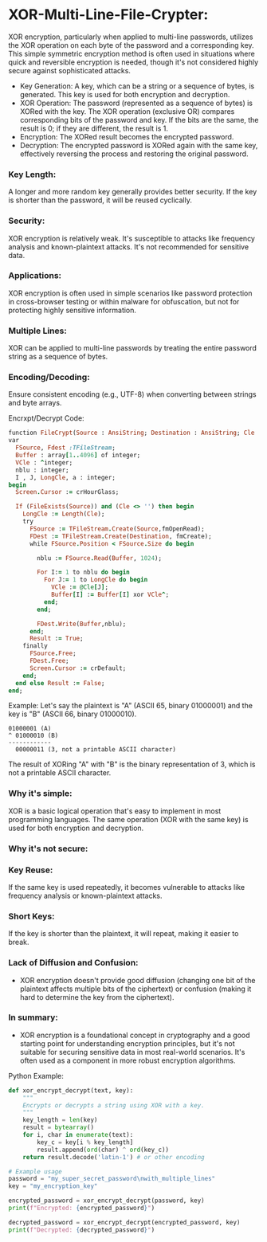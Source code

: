 # XOR-Multi-Line-File-Crypter:

XOR encryption, particularly when applied to multi-line passwords, utilizes the XOR operation on each byte of the password and a corresponding key. This simple symmetric encryption method is often used in situations where quick and reversible encryption is needed, though it's not considered highly secure against sophisticated attacks.

* Key Generation:
A key, which can be a string or a sequence of bytes, is generated. This key is used for both encryption and decryption. 
* XOR Operation:
The password (represented as a sequence of bytes) is XORed with the key. The XOR operation (exclusive OR) compares corresponding bits of the password and key. If the bits are the same, the result is 0; if they are different, the result is 1. 
* Encryption:
The XORed result becomes the encrypted password.
* Decryption:
The encrypted password is XORed again with the same key, effectively reversing the process and restoring the original password.





### Key Length:
A longer and more random key generally provides better security. If the key is shorter than the password, it will be reused cyclically. 
### Security:
XOR encryption is relatively weak. It's susceptible to attacks like frequency analysis and known-plaintext attacks. It's not recommended for sensitive data. 
### Applications:
XOR encryption is often used in simple scenarios like password protection in cross-browser testing or within malware for obfuscation, but not for protecting highly sensitive information. 
### Multiple Lines:
XOR can be applied to multi-line passwords by treating the entire password string as a sequence of bytes. 
### Encoding/Decoding:
Ensure consistent encoding (e.g., UTF-8) when converting between strings and byte arrays. 

Encrxpt/Decrypt Code:
```ruby
function FileCrypt(Source : AnsiString; Destination : AnsiString; Cle : AnsiString):boolean;
var
  FSource, Fdest :TFileStream;
  Buffer : array[1..4096] of integer;
  VCle : ^integer;
  nblu : integer;
  I , J, LongCle, a : integer;
begin
  Screen.Cursor := crHourGlass;

  If (FileExists(Source)) and (Cle <> '') then begin
    LongCle := Length(Cle);
    try
      FSource := TFileStream.Create(Source,fmOpenRead);
      FDest := TFileStream.Create(Destination, fmCreate);
      while FSource.Position < FSource.Size do begin

        nblu := FSource.Read(Buffer, 1024);

        For I:= 1 to nblu do begin
          For J:= 1 to LongCle do begin
            VCle := @Cle[J];
            Buffer[I] := Buffer[I] xor VCle^;
          end;
        end;

        FDest.Write(Buffer,nblu);
      end;
      Result := True;
    finally
      FSource.Free;
      FDest.Free;
      Screen.Cursor := crDefault;
    end;
  end else Result := False;
end;
```

Example:
Let's say the plaintext is "A" (ASCII 65, binary 01000001) and the key is "B" (ASCII 66, binary 01000010). 
```
01000001 (A)
^ 01000010 (B)
------------
  00000011 (3, not a printable ASCII character)
```

The result of XORing "A" with "B" is the binary representation of 3, which is not a printable ASCII character. 

### Why it's simple:
XOR is a basic logical operation that's easy to implement in most programming languages.
The same operation (XOR with the same key) is used for both encryption and decryption. 
### Why it's not secure: 
### Key Reuse:
If the same key is used repeatedly, it becomes vulnerable to attacks like frequency analysis or known-plaintext attacks. 
### Short Keys:
If the key is shorter than the plaintext, it will repeat, making it easier to break. 
### Lack of Diffusion and Confusion:
* XOR encryption doesn't provide good diffusion (changing one bit of the plaintext affects multiple bits of the ciphertext) or confusion (making it hard to determine the key from the ciphertext). 
### In summary:
* XOR encryption is a foundational concept in cryptography and a good starting point for understanding encryption principles, but it's not suitable for securing sensitive data in most real-world scenarios. It's often used as a component in more robust encryption algorithms. 

Python Example:
```python
def xor_encrypt_decrypt(text, key):
    """
    Encrypts or decrypts a string using XOR with a key.
    """
    key_length = len(key)
    result = bytearray()
    for i, char in enumerate(text):
        key_c = key[i % key_length]
        result.append(ord(char) ^ ord(key_c))
    return result.decode('latin-1') # or other encoding

# Example usage
password = "my_super_secret_password\nwith_multiple_lines"
key = "my_encryption_key"

encrypted_password = xor_encrypt_decrypt(password, key)
print(f"Encrypted: {encrypted_password}")

decrypted_password = xor_encrypt_decrypt(encrypted_password, key)
print(f"Decrypted: {decrypted_password}")
```
